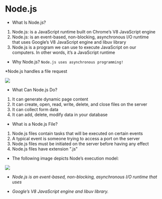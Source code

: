 # Node.js
- What Is Node.js?
1. Node.js: is a JavaScript runtime built on Chrome’s V8 JavaScript engine
2. Node.js: is an event-based, non-blocking, asynchronous I/O runtime that uses Google’s V8 JavaScript engine and libuv library
3. Node.js is a program we can use to execute JavaScript on our computers. In other words, it’s a JavaScript runtime

- Why Node.js? `Node.js uses asynchronous programming!`

*Node.js handles a file request

![](https://i.ytimg.com/vi/rin7gb9kdpk/maxresdefault.jpg)

- What Can Node.js Do?
1. It can generate dynamic page content
2. It can create, open, read, write, delete, and close files on the server
3. It can collect form data
4. It can add, delete, modify data in your database

- What is a Node.js File?
1. Node.js files contain tasks that will be executed on certain events
2. A typical event is someone trying to access a port on the server
3. Node.js files must be initiated on the server before having any effect
4. Node.js files have extension ".js"


- The following image depicts Node’s execution model:

![](https://uploads.sitepoint.com/wp-content/uploads/2012/10/1516152673node_event_loop.png)


- *Node.js is an event-based, non-blocking, asynchronous I/O runtime that uses*

- *Google’s V8 JavaScript engine and libuv library.*
